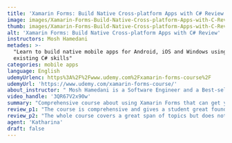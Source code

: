 ```yaml
---
title: 'Xamarin Forms: Build Native Cross-platform Apps with C# Review'
image: images/Xamarin-Forms-Build-Native-Cross-platform-Apps-with-C-Review.jpeg
thumb: images/Xamarin-Forms-Build-Native-Cross-platform-Apps-with-C-Review.jpeg
alt: 'Xamarin Forms: Build Native Cross-platform Apps with C# Review'
instructors: Mosh Hamedani
metades: >-
  "Learn to build native mobile apps for Android, iOS and Windows using your
  existing C# skills"
categories: mobile apps
language: English
udemyUrlenc: https%3A%2F%2Fwww.udemy.com%2Fxamarin-forms-course%2F
udemyUrl: 'https://www.udemy.com/xamarin-forms-course/'
about_instructor: " Mosh Hamedani is a Software Engineer and a Best-selling Author of some of the best courses in Udemy. Beginning his teaching career in 2014, he has now amassed more than 100,000 students around the globe. He is involved with numerous software development projects. Outside his career, he also has other hobbies like photography, dancing and playing the piano. "
video_handle: '3QR67V2x90w'
summary: "Comprehensive course about using Xamarin Forms that can get you into app development in no time. The instructor was straight to the point and highlights the importaant points."
review_p1: "The course is comprehensive and gives a student great foundation to go into actual app development. The learning materials were concise and easy to understand. Lots of new concepts were given and demonstration in real-world was also done. Putting the theoretical part into practice is helpful for students to become more practical. Brilliant instructions were given and everything was explained clearly that can get you working in app development in a short time. The instructor is very engaging and tries to make his content up-to-date. The content of the course is broken into bits and pieces which helps the students to digest the information more easily. He really goes in-depth explains the process behind the concept rather than forcing students to memorize. "
review_p2: "The whole course covers a great span of topics but does not get too overwhelming. Great techniques were given in order for students to be able to have to make sure their codes are clean. There are also plenty of supplemental exercises for each section in order to make sure that the students were really able to get the concept. It gives a good overview of Xamarin and how to utilize a cross-platform database for mobile apps. This course is perfect for students with intermediate knowledge of the subject as some knowledge of the C# is needed for some parts of the course."
agent: 'Katharina'
draft: false
---
```


